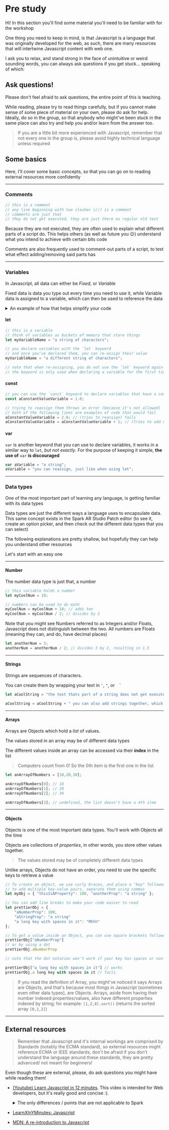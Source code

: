 # Pre study

Hi! In this section you'll find some material you'll need to be familiar with for the workshop

One thing you need to keep in mind, is that Javascript is a language that was originally developed for the web, as such, there are many resources that will intertwine Javascript content with web one.

I ask you to relax, and stand strong in the face of unintuitive or weird sounding words, you can always ask questions if you get stuck... speaking of which:

## Ask questions!

Please don't feel afraid to ask questions, the entire point of this is teaching.

While reading, please try to read things carefully, but if you cannot make sense of some piece of material on your own, please do ask for help. Ideally, do so in the group, so that anybody who might've been stuck in the same place can also try and help you and/or learn from the answer too.

> If you are a little bit more experienced with Javascript, remember that not every one in the group is, please avoid highly technical language unless required

## Some basics

Here, I'll cover some basic concepts, so that you can go on to reading external resources more confidently

---

### Comments

```js
// this is a comment
// any line beginning with two slashes (//) is a comment
// comments are just that
// they do not get executed, they are just there as regular old text
```

Because they are not executed, they are often used to explain what different parts of a script do. This helps others (as well as future you 😉) understand what you intend to achieve with certain bits code

Comments are also frequently used to comment-out parts of a script, to test what effect adding/removing said parts has

---

### Variables

In Javascript, all data can either be *Fixed*, or *Variable*

Fixed data is data you type out every time you need to use it, while Variable data is assigned to a variable, which can then be used to reference the data

<details>
<summary>An example of how that helps simplify your code</summary>

```js
const maxScore = 10 * 5;

// use the value to do things in other parts of the code
// these are functions 👇, you'll learn about them later
createSceneObject(10);
printOutValue(10);
```

If instead you used variables, you would make your code easier to read, as well as making it easier to change in the future!

```js
// create a variable of constant value (the number 10)
const amount = 10;
// create a second variable, based off the value of `amount`
const maxScore = amount * 5;

// use the value to do things in other parts of the code
// these are functions 👇 you'll learn about them later
createSceneObject(amount);
printOutValue(amount);
```

> The ability to easily change code is important! As it lets you test out different values or ideas without having to change multiple values all around your script

---

</details>

#### let
```js
// this is a variable
// think of variables as buckets of memory that store things
let myVariableName = "a string of characters";

// you declare variables with the `let` keyword
// and once you've declared them, you can re-assign their value
myVariableName = "a different string of characters";

// note that when re-assigning, you do not use the `let` keyword again
// the keyword is only used when declaring a variable for the first time
```
#### const
```js
// you can use the `const` keyword to declare variables that have a constant value
const aConstantValueVariable = 1.0;

// trying to reassign them throws an error (because it's not allowed)
// both of the following lines are examples of code that would fail
aConstantValueVariable = 2.0; // (tries to reassign) fails
aConstantValueVariable = aConstantValueVariable + 1; // (tries to add one and reassign) fails
```

#### var

`var` is another keyword that you can use to declare variables, it works in a similar way to `let`, *but not exactly*. For the purpose of keeping it simple, **the use of** `var` **is discouraged**

```js
var aVariable = "a string";
aVariable = "you can reassign, just like when using let";
```

---

### Data types

One of the most important part of learning any language, is getting familiar with its data types

Data types are just the different ways a language uses to encapsulate data. This same concept exists in the Spark AR Studio Patch editor (to see it, create an option picker, and then check out the different data types that you can select)

The following explanations are pretty shallow, but hopefully they can help you understand other resources

Let's start with an easy one

---

#### Number

The number data type is just that, a number

```js
// this variable holds a number
let myCoolNum = 10;

// numbers can be used to do math
myCoolNum = myCoolNum + 10; // adds ten
myCoolNum = myCoolNum / 2; // divides by 2
```

Note that you might see Numbers referred to as Integers and/or Floats, Javascript does not distinguish between the two. All numbers are Floats (meaning they can, and do, have decimal places)

```js
let anotherNum = 3;
anotherNum = anotherNum / 2; // divides 3 by 2, resulting in 1.5
```

---

#### Strings

Strings are sequences of characters.

You can create them by wrapping your text in ` ' `, ` " `, or ` ` `

```js
let aCoolString = "the text thats part of a string does not get executed as code";
```

```js
aCoolString = aCoolString + " you can also add strings together, which does exactly what youd expect";
```

---

#### Arrays

Arrays are Objects which hold a *list* of values.

The values stored in an array may be of different data types

The different values inside an array can be accessed via their **index** in the list

> Computers count from 0! So the 0th item is the first one in the list

```js
let anArrayOfNumbers = [10,20,30];

anArrayOfNumbers[0]; // 10
anArrayOfNumbers[1]; // 20
anArrayOfNumbers[2]; // 30

anArrayOfNumbers[3]; // undefined, the list doesn't have a 4th item
```

---

#### Objects

Objects is one of the most important data types. You'll work with Objects all the time

Objects are collections of *properties*, in other words, you store other values together.

> The values stored may be of completely different data types

Unlike arrays, Objects do not have an order, you need to use the specific keys to retrieve a value

```js
// To create an object, we use curly braces, and place a "key" followed by it's value
// to add multiple key-value pairs, separate them using commas
let myObj = { "thisIsAProperty": 100, "anotherProp": "a string" };

// You can add line breaks to make your code easier to read
let prettierObj = {
    "aNumberProp": 100,
    "aStringProp": "a string"
    "a long key with spaces in it": "Mhhh"
};

// To get a value inside an Object, you can use square brackets followed by the key (as a string)
prettierObj["aNumberProp"]
// or by using a dot
prettierObj.aNumberProp

// note that the dot notation won't work if your key has spaces or non-standard characters

prettierObj["a long key with spaces in it"] // works
prettierObj.a long key with spaces in it // fails
```

> If you read the definition of Array, you might've noticed it says Arrays are Objects, and that's because most things in Javascript (sometimes even other data types), are Objects. Arrays, aside from having their number indexed properties/values, also have different properties indexed by string; for example: `[1,2,0].sort()` (returns the sorted array `[0,1,2]`)

---

## External resources

> Remember that Javascript and it's internal workings are comprised by Standards (notably the ECMA standard), so external resources might reference ECMA or IEEE standards, don't be afraid if you don't understand the language around these standards, they are pretty advanced/ not meant for beginners!

Even though these are external, please, do ask questions you might have while reading them!

- [(Youtube) Learn Javascript in 12 minutes](https://youtu.be/Ukg_U3CnJWI). This video is intended for Web developers, but it's really good and concise :).<details><summary> The only differences / points that are not applicable to Spark </summary>

    - Everything that's wrapped in `<angle brackets>` is HTML (don't focus on that)
        ```html
        <html>
            <head>
            </head>
            <body>
                <script>
                    // some actual javascript code here
                    let myCode = "some javascript code here";
                </script>
            <body>
        </html>
        ```
        Simply becomes
        ```js
        // some actual javascript code here
        let myCode = "some javascript code here";
        ```


    - `alert()` and `document.write()` are web-specific, don't think about them too much. In this case, the Spark AR version of these is `Diagnostics.log()`, which prints out a value so you can inspect it
</details>

- [LearnXInYMinutes: Javascript](https://learnxinyminutes.com/docs/javascript/)

- [MDN: A re-introduction to Javascript](https://developer.mozilla.org/en-US/docs/Web/JavaScript/A_re-introduction_to_JavaScript)